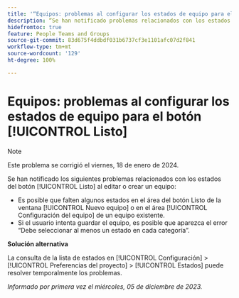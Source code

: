 ```yaml
---
title: '“Equipos: problemas al configurar los estados de equipo para el botón Listo”'
description: “Se han notificado problemas relacionados con los estados del botón [!UICONTROL Listo] al editar o crear un equipo. Hay una solución disponible”.
hidefromtoc: true
feature: People Teams and Groups
source-git-commit: 83d675f4ddbdf031b6737cf3e1101afc07d2f841
workflow-type: tm+mt
source-wordcount: '129'
ht-degree: 100%

---
```



# Equipos: problemas al configurar los estados de equipo para el botón [!UICONTROL Listo]

>[!NOTE]
>
>Este problema se corrigió el viernes, 18 de enero de 2024.

Se han notificado los siguientes problemas relacionados con los estados del botón [!UICONTROL Listo] al editar o crear un equipo:

* Es posible que falten algunos estados en el área del botón Listo de la ventana [!UICONTROL Nuevo equipo] o en el área [!UICONTROL Configuración del equipo] de un equipo existente.
* Si el usuario intenta guardar el equipo, es posible que aparezca el error “Debe seleccionar al menos un estado en cada categoría”.

**Solución alternativa**

La consulta de la lista de estados en [!UICONTROL Configuración] > [!UICONTROL Preferencias del proyecto] > [!UICONTROL Estados] puede resolver temporalmente los problemas.

_Informado por primera vez el miércoles, 05 de diciembre de 2023._
